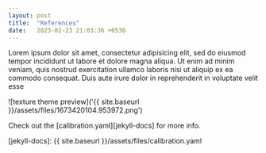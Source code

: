 ```yaml
---
layout: post
title:  "References"
date:   2023-02-23 21:03:36 +0530
---
```

Lorem ipsum dolor sit amet, consectetur adipisicing elit, sed do eiusmod tempor incididunt ut labore et dolore magna aliqua. Ut enim ad minim veniam, quis nostrud exercitation ullamco laboris nisi ut aliquip ex ea commodo consequat. Duis aute irure dolor in reprehenderit in voluptate velit esse

![texture theme preview]('{{ site.baseurl }}/assets/files/1673420104.953972.png')

Check out the [calibration.yaml][jekyll-docs] for more info.

[jekyll-docs]: {{ site.baseurl }}/assets/files/calibration.yaml
